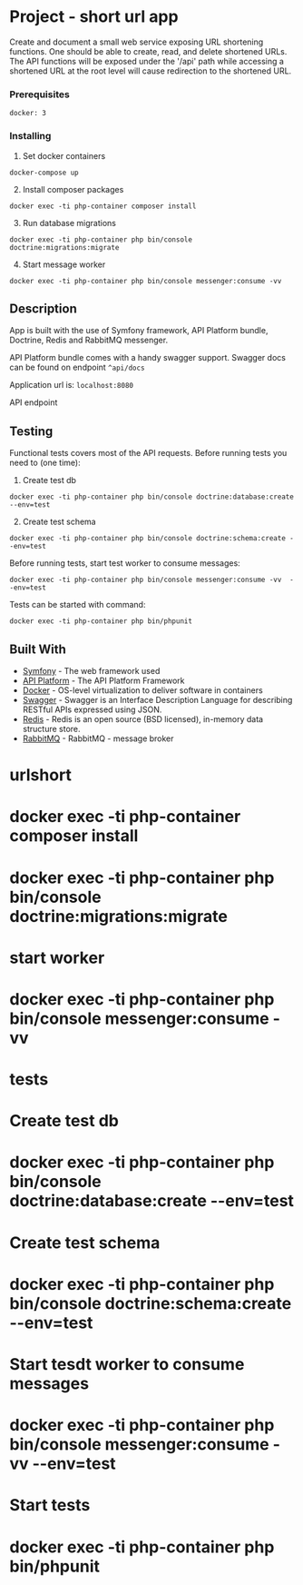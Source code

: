 # Project - short url app

Create and document a small web service exposing URL shortening functions.
One should be able to create, read, and delete shortened URLs.
The API functions will be exposed under the '/api' path while accessing a shortened URL at the
root level will cause redirection to the shortened URL.

### Prerequisites

```
docker: 3
```

### Installing

1. Set docker containers
```
docker-compose up
```
2. Install composer packages
```
docker exec -ti php-container composer install
```
3. Run database migrations
```
docker exec -ti php-container php bin/console doctrine:migrations:migrate
```
4. Start message worker
```
docker exec -ti php-container php bin/console messenger:consume -vv
```

## Description
App is built with the use of Symfony framework, API Platform bundle, Doctrine, Redis and RabbitMQ messenger. 

API Platform bundle comes with a handy swagger support. Swagger docs can be found on endpoint ```^api/docs```

Application url is: ```localhost:8080```  

API endpoint


## Testing
Functional tests covers most of the API requests. Before running tests you need to (one time): 
1. Create test db
```
docker exec -ti php-container php bin/console doctrine:database:create --env=test
```
2. Create test schema 
```
docker exec -ti php-container php bin/console doctrine:schema:create --env=test
```

Before running tests, start test worker to consume messages:
```
docker exec -ti php-container php bin/console messenger:consume -vv  --env=test
```
Tests can be started with command:
```
docker exec -ti php-container php bin/phpunit
```


## Built With

* [Symfony](https://symfony.com/) - The web framework used
* [API Platform](https://api-platform.com/) - The API Platform Framework
* [Docker](https://www.docker.com/) - OS-level virtualization to deliver software in containers
* [Swagger](https://swagger.io/) - Swagger is an Interface Description Language for describing RESTful APIs expressed using JSON.
* [Redis](https://redis.io/) - Redis is an open source (BSD licensed), in-memory data structure store.
* [RabbitMQ](https://www.rabbitmq.com/) - RabbitMQ - message broker 



# urlshort




# docker exec -ti php-container composer install

# docker exec -ti php-container php bin/console doctrine:migrations:migrate

# start worker
# docker exec -ti php-container php bin/console messenger:consume -vv



# tests 
# Create test db
# docker exec -ti php-container php bin/console doctrine:database:create --env=test

# Create test schema
# docker exec -ti php-container php bin/console doctrine:schema:create --env=test

# Start tesdt worker to consume messages 
# docker exec -ti php-container php bin/console messenger:consume -vv  --env=test

# Start tests
# docker exec -ti php-container php bin/phpunit


